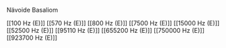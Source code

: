 Nävoide Basaliom

[[100 Hz (E)]]
[[570 Hz (E)]]
[[800 Hz (E)]]
[[7500 Hz (E)]]
[[15000 Hz (E)]]
[[52500 Hz (E)]]
[[95110 Hz (E)]]
[[655200 Hz (E)]]
[[750000 Hz (E)]]
[[923700 Hz (E)]]
